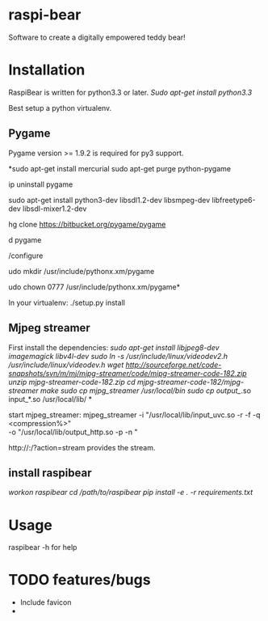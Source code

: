 raspi-bear
==========

Software to create a digitally empowered teddy bear!

Installation
============
RaspiBear is written for python3.3 or later. 
*Sudo apt-get install python3.3*

Best setup a python virtualenv. 

Pygame
------
Pygame version >= 1.9.2 is required for py3 support. 
 
*sudo apt-get install mercurial
sudo apt-get purge python-pygame

ip uninstall pygame

sudo apt-get install python3-dev libsdl1.2-dev libsmpeg-dev libfreetype6-dev libsdl-mixer1.2-dev

hg clone https://bitbucket.org/pygame/pygame

d pygame

/configure

udo mkdir /usr/include/pythonx.xm/pygame

udo chown 0777 /usr/include/pythonx.xm/pygame*


In your virtualenv:
./setup.py install

Mjpeg streamer
--------------
First install the dependencies:
*sudo apt-get install libjpeg8-dev imagemagick libv4l-dev
sudo ln -s /usr/include/linux/videodev2.h /usr/include/linux/videodev.h
wget http://sourceforge.net/code-snapshots/svn/m/mj/mjpg-streamer/code/mjpg-streamer-code-182.zip
unzip mjpg-streamer-code-182.zip
cd mjpg-streamer-code-182/mjpg-streamer
make
sudo cp mjpg_streamer /usr/local/bin
sudo cp output_*.so input_*.so /usr/local/lib/
*

start mjpeg_streamer:
mjpeg_streamer -i "/usr/local/lib/input_uvc.so -r <resolution> -f <fps> -q <compression%>" \
-o "/usr/local/lib/output_http.so -p <port> -n <nocomands>"

http://<addr>:<port>/?action=stream provides the stream.


install raspibear
-----------------
*workon raspibear
cd /path/to/raspibear
pip install -e . -r requirements.txt*

Usage 
=====
raspibear -h for help

TODO features/bugs
====
- Include favicon
- 
